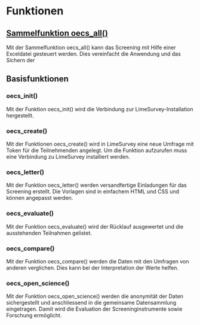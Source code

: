# Funktionen
## [Sammelfunktion oecs_all()](https://github.com/O-ECS/handbook/tree/main/deutsch/funktionen)
Mit der Sammelfunktion oecs_all() kann das Screening mit Hilfe einer Exceldatei gesteuert werden. Dies vereinfacht die Anwendung und das Sichern der 

## Basisfunktionen
### oecs_init()
Mit der Funktion oecs_init() wird die Verbindung zur LimeSurvey-Installation hergestellt.

### oecs_create()
Mit der Funktionen oecs_create() wird in LimeSurvey eine neue Umfrage mit Token für die Teilnehmenden angelegt. Um die Funktion aufzurufen muss eine Verbindung zu LimeSurvey installiert werden.

### oecs_letter()
Mit der Funktion oecs_letter() werden versandfertige Einladungen für das Screening erstellt. Die Vorlagen sind in einfachem HTML und CSS und können angepasst werden.

### oecs_evaluate()
Mit der Funktion oecs_evaluate() wird der Rücklauf ausgewertet und die ausstehenden Teilnahmen gelistet.

### oecs_compare()
Mit der Funktion oecs_compare() werden die Daten mit den Umfragen von anderen verglichen. Dies kann bei der Interpretation der Werte helfen.

### oecs_open_science()
Mit der Funktion oecs_open_science() werden die anonymität der Daten sichergestellt und anschliessend in die gemeinsame Datensammlung eingetragen. Damit wird die Evaluation der Screeninginstrumente sowie Forschung ermöglicht.
